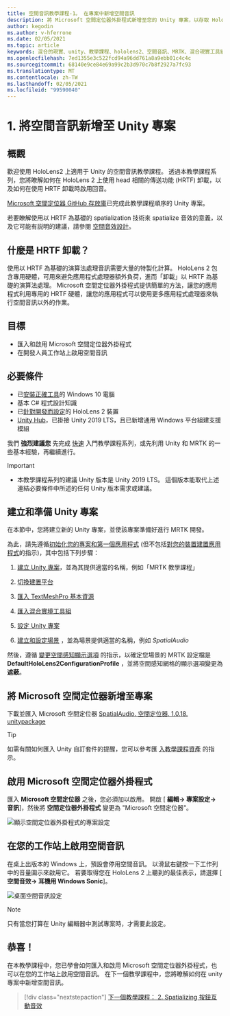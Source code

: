 ```yaml
---
title: 空間音訊教學課程-1。 在專案中新增空間音訊
description: 將 Microsoft 空間定位器外掛程式新增至您的 Unity 專案，以存取 HoloLens 2 HRTF 硬體卸載。
author: kegodin
ms.author: v-hferrone
ms.date: 02/05/2021
ms.topic: article
keywords: 混合的現實、unity、教學課程、hololens2、空間音訊、MRTK、混合現實工具組、UWP、Windows 10、HRTF、前端相關的傳送功能、回音、Microsoft 空間定位器
ms.openlocfilehash: 7ed1355e3c522fcd94a96dd761a8a9ebb01c4c4c
ms.sourcegitcommit: 68140e9ce84e69a99c2b3d970c7b8f2927a7fc93
ms.translationtype: MT
ms.contentlocale: zh-TW
ms.lasthandoff: 02/05/2021
ms.locfileid: "99590040"
---
```

# <a name="1-adding-spatial-audio-to-your-unity-project"></a>1. 將空間音訊新增至 Unity 專案

## <a name="overview"></a>概觀

歡迎使用 HoloLens2 上適用于 Unity 的空間音訊教學課程。 透過本教學課程系列，您將瞭解如何在 HoloLens 2 上使用 head 相關的傳送功能 (HRTF) 卸載，以及如何在使用 HRTF 卸載時啟用回音。

[Microsoft 空間定位器 GitHub 存放庫](https://github.com/microsoft/spatialaudio-unity)已完成此教學課程順序的 Unity 專案。

若要瞭解使用以 HRTF 為基礎的 spatialization 技術來 spatialize 音效的意義，以及它可能有説明的建議，請參閱 [空間音效設計](/windows/mixed-reality/spatial-sound-design)。

## <a name="what-is-hrtf-offload"></a>什麼是 HRTF 卸載？

使用以 HRTF 為基礎的演算法處理音訊需要大量的特製化計算。 HoloLens 2 包含專用硬體，可用來避免應用程式處理器額外負荷，進而「卸載」以 HRTF 為基礎的演算法處理。  Microsoft 空間定位器外掛程式提供簡單的方法，讓您的應用程式利用專用的 HRTF 硬體，讓您的應用程式可以使用更多應用程式處理器來執行空間音訊以外的作業。

## <a name="objectives"></a>目標

* 匯入和啟用 Microsoft 空間定位器外掛程式
* 在開發人員工作站上啟用空間音訊

## <a name="prerequisites"></a>必要條件

* 已[安裝正確工具](../../install-the-tools.md)的 Windows 10 電腦
* 基本 C# 程式設計知識
* 已[針對開發而設定](../../platform-capabilities-and-apis/using-visual-studio.md#enabling-developer-mode)的 HoloLens 2 裝置
* <a href="https://docs.unity3d.com/Manual/GettingStartedInstallingHub.html" target="_blank">Unity Hub</a>，已掛接 Unity 2019 LTS，且已新增通用 Windows 平台組建支援模組

我們 **強烈建議您** 先完成 [快速](mr-learning-base-01.md) 入門教學課程系列，或先利用 Unity 和 MRTK 的一些基本經驗，再繼續進行。

> [!IMPORTANT]
>
> * 本教學課程系列的建議 Unity 版本是 Unity 2019 LTS。 這個版本能取代上述連結必要條件中所述的任何 Unity 版本需求或建議。

## <a name="creating-and-preparing-the-unity-project"></a>建立和準備 Unity 專案

在本節中，您將建立新的 Unity 專案，並使該專案準備好進行 MRTK 開發。

為此，請先遵循[初始化您的專案和第一個應用程式](mr-learning-base-02.md) (但不包括[對您的裝置建置應用程式](mr-learning-base-02.md#building-your-application-to-your-hololens-2)的指示)，其中包括下列步驟：

1. [建立 Unity 專案](mr-learning-base-02.md#creating-the-unity-project)，並為其提供適當的名稱，例如「MRTK 教學課程」

1. [切換建置平台](mr-learning-base-02.md#configuring-the-unity-project)

1. [匯入 TextMeshPro 基本資源](mr-learning-base-02.md#importing-the-textmeshpro-essential-resources)

1. [匯入混合實境工具組](mr-learning-base-02.md#importing-the-mixed-reality-toolkit)

1. [設定 Unity 專案](mr-learning-base-02.md#configuring-the-unity-project)

1. [建立和設定場景](mr-learning-base-02.md#creating-and-configuring-the-scene) ，並為場景提供適當的名稱，例如 *SpatialAudio*

然後，遵循 [變更空間感知顯示選項](mr-learning-base-03.md#changing-the-spatial-awareness-display-option) 的指示，以確定您場景的 MRTK 設定檔是 **DefaultHoloLens2ConfigurationProfile** ，並將空間感知網格的顯示選項變更為 **遮蔽**。

## <a name="adding-microsoft-spatializer-to-the-project"></a>將 Microsoft 空間定位器新增至專案

下載並匯入 Microsoft 空間定位器  <a href="https://github.com/microsoft/spatialaudio-unity/releases/download/v1.0.18/Microsoft.SpatialAudio.Spatializer.Unity.1.0.18.unitypackage" target="_blank">SpatialAudio. 空間定位器. 1.0.18. unitypackage </a>

>[!TIP]
> 如需有關如何匯入 Unity 自訂套件的提醒，您可以參考匯 [入教學課程資產](mr-learning-base-04.md#importing-the-tutorial-assets) 的指示。

## <a name="enable-the-microsoft-spatializer-plugin"></a>啟用 Microsoft 空間定位器外掛程式

匯入 **Microsoft 空間定位器** 之後，您必須加以啟用。 開啟 [ **編輯-> 專案設定-> 音訊**]，然後將 **空間定位器外掛程式** 變更為 "Microsoft 空間定位器"。

![顯示空間定位器外掛程式的專案設定](images/spatial-audio/spatial-audio-01-section3-step1-1.png)

## <a name="enable-spatial-audio-on-your-workstation"></a>在您的工作站上啟用空間音訊

在桌上出版本的 Windows 上，預設會停用空間音訊。 以滑鼠右鍵按一下工作列中的音量圖示來啟用它。 若要取得您在 HoloLens 2 上聽到的最佳表示，請選擇 [ **空間音效-> 耳機用 Windows Sonic**]。

![桌面空間音訊設定](images/spatial-audio/spatial-audio-01-section4-step1-1.png)

> [!NOTE]
> 只有當您打算在 Unity 編輯器中測試專案時，才需要此設定。

## <a name="congratulations"></a>恭喜！

在本教學課程中，您已學會如何匯入和啟用 Microsoft 空間定位器外掛程式，也可以在您的工作站上啟用空間音訊。
在下一個教學課程中，您將瞭解如何在 unity 專案中新增空間音訊。

> [!div class="nextstepaction"]
> [下一個教學課程： 2. Spatializing 按鈕互動音效](unity-spatial-audio-ch2.md)
